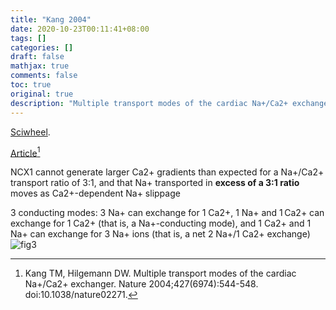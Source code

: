 ```yaml
---
title: "Kang 2004"
date: 2020-10-23T00:11:41+08:00
tags: []
categories: []
draft: false
mathjax: true
comments: false
toc: true
original: true
description: "Multiple transport modes of the cardiac Na+/Ca2+ exchanger"
---
```


[Sciwheel](https://sciwheel.com/work/#/items/5949408).

[Article](https://www.nature.com/articles/nature02271)[^Kang2004]

<!--more-->

NCX1 cannot generate larger Ca2+ gradients than expected for a Na+/Ca2+ transport ratio of 3:1, and that Na+ transported in **excess of a 3:1 ratio** moves as Ca2+-dependent Na+ slippage

3 conducting modes: 3 Na+ can exchange for 1 Ca2+, 1 Na+ and 1 Ca2+ can exchange for 1 Ca2+ (that is, a Na+-conducting mode), and 1 Ca2+ and 1 Na+ can exchange for 3 Na+ ions (that is, a net 2 Na+/1 Ca2+ exchange)
![fig3](https://user-images.githubusercontent.com/40054455/86699578-e7f21d00-c042-11ea-93cf-2ce7594d3636.jpg)

[^Kang2004]: Kang TM, Hilgemann DW. Multiple transport modes of the cardiac Na+/Ca2+ exchanger. Nature 2004;427(6974):544-548. doi:10.1038/nature02271.
